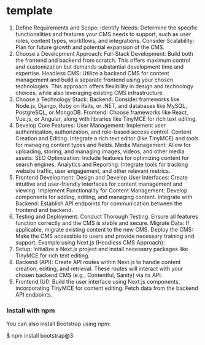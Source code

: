 # template

1. Define Requirements and Scope:
Identify Needs: Determine the specific functionalities and features your CMS needs to support, such as user roles, content types, workflows, and integrations. 
Consider Scalability: Plan for future growth and potential expansion of the CMS. 
2. Choose a Development Approach:
Full-Stack Development:
Build both the frontend and backend from scratch. This offers maximum control and customization but demands substantial development time and expertise.
Headless CMS:
Utilize a backend CMS for content management and build a separate frontend using your chosen technologies. This approach offers flexibility in design and technology choices, while also leveraging existing CMS infrastructure. 
3. Choose a Technology Stack:
Backend:
Consider frameworks like Node.js, Django, Ruby on Rails, or .NET, and databases like MySQL, PostgreSQL, or MongoDB. 
Frontend:
Choose frameworks like React, Vue.js, or Angular, along with libraries like TinyMCE for rich text editing. 
4. Develop Core Features:
User Management:
Implement user authentication, authorization, and role-based access control. 
Content Creation and Editing:
Integrate a rich text editor (like TinyMCE) and tools for managing content types and fields. 
Media Management:
Allow for uploading, storing, and managing images, videos, and other media assets. 
SEO Optimization:
Include features for optimizing content for search engines. 
Analytics and Reporting:
Integrate tools for tracking website traffic, user engagement, and other relevant metrics. 
5. Frontend Development:
Design and Develop User Interfaces: Create intuitive and user-friendly interfaces for content management and viewing. 
Implement Functionality for Content Management: Develop components for adding, editing, and managing content. 
Integrate with Backend: Establish API endpoints for communication between the frontend and backend. 
6. Testing and Deployment:
Conduct Thorough Testing: Ensure all features function correctly and the CMS is stable and secure.
Migrate Data: If applicable, migrate existing content to the new CMS.
Deploy the CMS: Make the CMS accessible to users and provide necessary training and support. 
Example using Next.js (Headless CMS Approach):
1. Setup:
Initialize a Next.js project and install necessary packages like TinyMCE for rich text editing. 
2. Backend (API):
Create API routes within Next.js to handle content creation, editing, and retrieval. These routes will interact with your chosen backend CMS (e.g., Contentful, Sanity) via its API. 
3. Frontend (UI):
Build the user interface using Next.js components, incorporating TinyMCE for content editing. Fetch data from the backend API endpoints. 

### Install with npm
You can also install Bootstrap using npm:

$ npm install bootstrap@3
